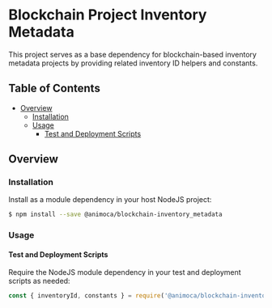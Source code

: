 # Blockchain Project Inventory Metadata

This project serves as a base dependency for blockchain-based inventory metadata projects by providing related inventory ID helpers and constants.


## Table of Contents

- [Overview](#overview)
  * [Installation](#installation)
  * [Usage](#usage)
    - [Test and Deployment Scripts](#test-and-deployment-scripts)


## Overview


### Installation

Install as a module dependency in your host NodeJS project:

```bash
$ npm install --save @animoca/blockchain-inventory_metadata
```


### Usage

#### Test and Deployment Scripts

Require the NodeJS module dependency in your test and deployment scripts as needed:

```javascript
const { inventoryId, constants } = require('@animoca/blockchain-inventory_metadata');
```
